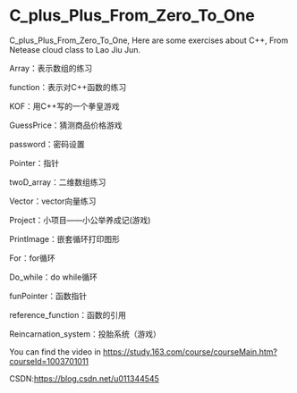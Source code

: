 # C_plus_Plus_From_Zero_To_One

C_plus_Plus_From_Zero_To_One,
Here are some exercises about C++,
From Netease cloud class to Lao Jiu Jun.

Array：表示数组的练习

function：表示对C++函数的练习

KOF：用C++写的一个拳皇游戏

GuessPrice：猜测商品价格游戏

password：密码设置

Pointer：指针

twoD_array：二维数组练习

Vector：vector向量练习

Project：小项目——小公举养成记(游戏)

PrintImage：嵌套循环打印图形

For：for循环

Do_while：do while循环

funPointer：函数指针

reference_function：函数的引用

Reincarnation_system：投胎系统（游戏）

You can find the video in https://study.163.com/course/courseMain.htm?courseId=1003701011

CSDN:https://blog.csdn.net/u011344545
